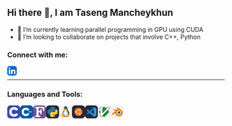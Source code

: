 ## Hi there 👋, I am Taseng Mancheykhun
-  🌱 I’m currently learning parallel programming in GPU using CUDA
-  👯 I’m looking to collaborate on projects that involve C++, Python

### Connect with me:
[<img align="left" alt="codeSTACKr | LinkedIn" width="22px" src="./icons/LinkedIn.svg" />](https://www.linkedin.com/in/tasengmancheykhun)

<br/>
<hr/>

### Languages and Tools:
<img align="left" src="./icons/C.svg" width="30">
<img align="left" src="./icons/CPP.svg" width="30">
<img align="left" src="./icons/Fortran.svg" width="30">
<img align="left" src="./icons/Python-Dark.svg" width="30">
<img align="left" src="./icons/Linux-Light.svg" width="30">
<img align="left" src="./icons/Ubuntu-Dark.svg" width="30">
<img align="left" src="./icons/VSCode-Dark.svg" width="30">
<img align="left" src="./icons/Vim-Light.svg" width="30">
<img align="left" src="./icons/Blender-Light.svg" width="30">


<!--
**TasengMancheykhun/TasengMancheykhun** is a ✨ _special_ ✨ repository because its `README.md` (this file) appears on your GitHub profile.

Here are some ideas to get you started:

- 🔭 I’m currently working on ...
- 🌱 I’m currently learning ...
- 👯 I’m looking to collaborate on ...
- 🤔 I’m looking for help with ...
- 💬 Ask me about ...
- 📫 How to reach me: ...
- 😄 Pronouns: ...
- ⚡ Fun fact: ...
-->
